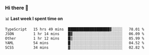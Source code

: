 ### Hi there 👋

<!--
**DBvc/DBvc** is a ✨ _special_ ✨ repository because its `README.md` (this file) appears on your GitHub profile.

Here are some ideas to get you started:

- 🔭 I’m currently working on ...
- 🌱 I’m currently learning ...
- 👯 I’m looking to collaborate on ...
- 🤔 I’m looking for help with ...
- 💬 Ask me about ...
- 📫 How to reach me: ...
- 😄 Pronouns: ...
- ⚡ Fun fact: ...
-->

📊 **Last week I spent time on**
<!--START_SECTION:waka-->

```txt
TypeScript   15 hrs 49 mins  ███████████████████▓░░░░░   78.01 %
JSON         1 hr 14 mins    █▓░░░░░░░░░░░░░░░░░░░░░░░   06.09 %
Other        1 hr 12 mins    █▒░░░░░░░░░░░░░░░░░░░░░░░   05.99 %
YAML         54 mins         █░░░░░░░░░░░░░░░░░░░░░░░░   04.52 %
SCSS         34 mins         ▓░░░░░░░░░░░░░░░░░░░░░░░░   02.82 %
```

<!--END_SECTION:waka-->
